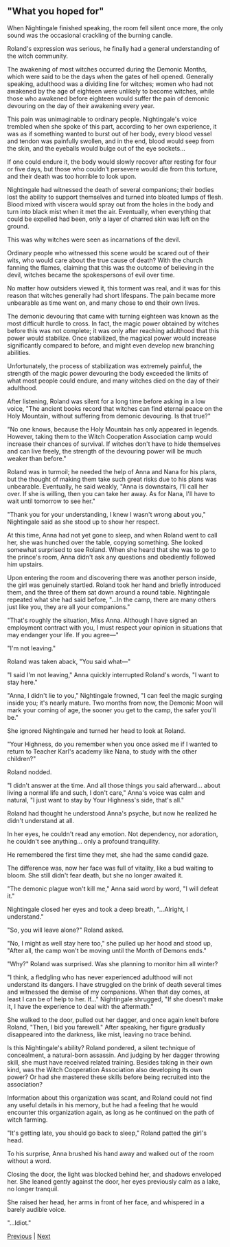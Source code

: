 ## "What you hoped for"
When Nightingale finished speaking, the room fell silent once more, the only sound was the occasional crackling of the burning candle.



Roland's expression was serious, he finally had a general understanding of the witch community.



The awakening of most witches occurred during the Demonic Months, which were said to be the days when the gates of hell opened. Generally speaking, adulthood was a dividing line for witches; women who had not awakened by the age of eighteen were unlikely to become witches, while those who awakened before eighteen would suffer the pain of demonic devouring on the day of their awakening every year.



This pain was unimaginable to ordinary people. Nightingale's voice trembled when she spoke of this part, according to her own experience, it was as if something wanted to burst out of her body, every blood vessel and tendon was painfully swollen, and in the end, blood would seep from the skin, and the eyeballs would bulge out of the eye sockets...



If one could endure it, the body would slowly recover after resting for four or five days, but those who couldn't persevere would die from this torture, and their death was too horrible to look upon.



Nightingale had witnessed the death of several companions; their bodies lost the ability to support themselves and turned into bloated lumps of flesh. Blood mixed with viscera would spray out from the holes in the body and turn into black mist when it met the air. Eventually, when everything that could be expelled had been, only a layer of charred skin was left on the ground.



This was why witches were seen as incarnations of the devil.



Ordinary people who witnessed this scene would be scared out of their wits, who would care about the true cause of death? With the church fanning the flames, claiming that this was the outcome of believing in the devil, witches became the spokespersons of evil over time.



No matter how outsiders viewed it, this torment was real, and it was for this reason that witches generally had short lifespans. The pain became more unbearable as time went on, and many chose to end their own lives.



The demonic devouring that came with turning eighteen was known as the most difficult hurdle to cross. In fact, the magic power obtained by witches before this was not complete; it was only after reaching adulthood that this power would stabilize. Once stabilized, the magical power would increase significantly compared to before, and might even develop new branching abilities.



Unfortunately, the process of stabilization was extremely painful, the strength of the magic power devouring the body exceeded the limits of what most people could endure, and many witches died on the day of their adulthood.



After listening, Roland was silent for a long time before asking in a low voice, "The ancient books record that witches can find eternal peace on the Holy Mountain, without suffering from demonic devouring. Is that true?"



"No one knows, because the Holy Mountain has only appeared in legends. However, taking them to the Witch Cooperation Association camp would increase their chances of survival. If witches don't have to hide themselves and can live freely, the strength of the devouring power will be much weaker than before."



Roland was in turmoil; he needed the help of Anna and Nana for his plans, but the thought of making them take such great risks due to his plans was unbearable. Eventually, he said weakly, "Anna is downstairs, I'll call her over. If she is willing, then you can take her away. As for Nana, I'll have to wait until tomorrow to see her."



"Thank you for your understanding, I knew I wasn't wrong about you," Nightingale said as she stood up to show her respect.



At this time, Anna had not yet gone to sleep, and when Roland went to call her, she was hunched over the table, copying something. She looked somewhat surprised to see Roland. When she heard that she was to go to the prince's room, Anna didn't ask any questions and obediently followed him upstairs.



Upon entering the room and discovering there was another person inside, the girl was genuinely startled. Roland took her hand and briefly introduced them, and the three of them sat down around a round table. Nightingale repeated what she had said before, "...In the camp, there are many others just like you, they are all your companions."



"That's roughly the situation, Miss Anna. Although I have signed an employment contract with you, I must respect your opinion in situations that may endanger your life. If you agree—"



"I'm not leaving."



Roland was taken aback, "You said what—"



"I said I'm not leaving," Anna quickly interrupted Roland's words, "I want to stay here."



"Anna, I didn't lie to you," Nightingale frowned, "I can feel the magic surging inside you; it's nearly mature. Two months from now, the Demonic Moon will mark your coming of age, the sooner you get to the camp, the safer you'll be."



She ignored Nightingale and turned her head to look at Roland.



"Your Highness, do you remember when you once asked me if I wanted to return to Teacher Karl's academy like Nana, to study with the other children?"



Roland nodded.



"I didn't answer at the time. And all those things you said afterward... about living a normal life and such, I don't care," Anna's voice was calm and natural, "I just want to stay by Your Highness's side, that's all."



Roland had thought he understood Anna's psyche, but now he realized he didn't understand at all.



In her eyes, he couldn't read any emotion. Not dependency, nor adoration, he couldn't see anything... only a profound tranquility.



He remembered the first time they met, she had the same candid gaze.



The difference was, now her face was full of vitality, like a bud waiting to bloom. She still didn't fear death, but she no longer awaited it.



"The demonic plague won't kill me," Anna said word by word, "I will defeat it."



Nightingale closed her eyes and took a deep breath, "...Alright, I understand."



"So, you will leave alone?" Roland asked.



"No, I might as well stay here too," she pulled up her hood and stood up, "After all, the camp won't be moving until the Month of Demons ends."



"Why?" Roland was surprised. Was she planning to monitor him all winter?



"I think, a fledgling who has never experienced adulthood will not understand its dangers. I have struggled on the brink of death several times and witnessed the demise of my companions. When that day comes, at least I can be of help to her. If..." Nightingale shrugged, "If she doesn't make it, I have the experience to deal with the aftermath."



She walked to the door, pulled out her dagger, and once again knelt before Roland, "Then, I bid you farewell." After speaking, her figure gradually disappeared into the darkness, like mist, leaving no trace behind.



Is this Nightingale's ability? Roland pondered, a silent technique of concealment, a natural-born assassin. And judging by her dagger throwing skill, she must have received related training. Besides taking in their own kind, was the Witch Cooperation Association also developing its own power? Or had she mastered these skills before being recruited into the association?



Information about this organization was scant, and Roland could not find any useful details in his memory, but he had a feeling that he would encounter this organization again, as long as he continued on the path of witch farming.



"It's getting late, you should go back to sleep," Roland patted the girl's head.



To his surprise, Anna brushed his hand away and walked out of the room without a word.



Closing the door, the light was blocked behind her, and shadows enveloped her. She leaned gently against the door, her eyes previously calm as a lake, no longer tranquil.



She raised her head, her arms in front of her face, and whispered in a barely audible voice.



"...Idiot."





[Previous](CH0020.md) | [Next](CH0022.md)
